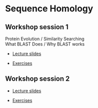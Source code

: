 # Sequence Homology 

## Workshop session 1

Protein Evolution / Similarity Searching  
What BLAST Does / Why BLAST works  

 - [Lecture slides](cshl_pfb_25a_PEARSON.pdf)

 - [Exercises](https://fasta.bioch.virginia.edu/mol_evol/)


## Workshop session 2

 - [Lecture slides](cshl_pfb_25b_PEARSON.pdf)

 - [Exercises](https://fasta.bioch.virginia.edu/mol_evol/pfb_python_matrices.html)
